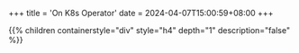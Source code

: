 +++
title = 'On K8s Operator'
date = 2024-04-07T15:00:59+08:00
+++


{{% children containerstyle="div" style="h4" depth="1" description="false" %}}